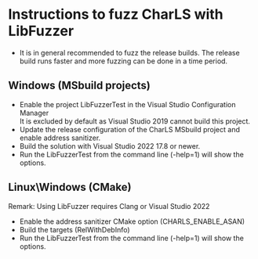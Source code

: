# Instructions to fuzz CharLS with LibFuzzer

- It is in general recommended to fuzz the release builds.
  The release build runs faster and more fuzzing can be done in a time period.

## Windows (MSbuild projects)

- Enable the project LibFuzzerTest in the Visual Studio Configuration Manager  
  It is excluded by default as Visual Studio 2019 cannot build this project.
- Update the release configuration of the CharLS MSbuild project and enable address sanitizer.
- Build the solution with Visual Studio 2022 17.8 or newer.
- Run the LibFuzzerTest from the command line (-help=1) will show the options.

## Linux\Windows (CMake)

Remark: Using LibFuzzer requires Clang or Visual Studio 2022

- Enable the address sanitizer CMake option (CHARLS_ENABLE_ASAN)
- Build the targets (RelWithDebInfo)
- Run the LibFuzzerTest from the command line (-help=1) will show the options.
